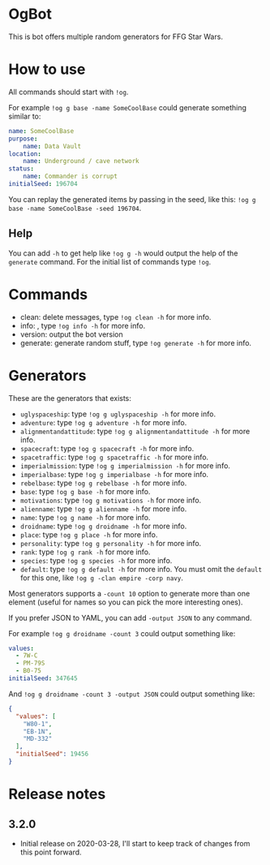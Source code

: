 # OgBot

This is bot offers multiple random generators for FFG Star Wars.

# How to use

All commands should start with `!og`.

For example `!og g base -name SomeCoolBase` could generate something similar to:

```yaml
name: SomeCoolBase
purpose:
    name: Data Vault
location:
    name: Underground / cave network
status:
    name: Commander is corrupt
initialSeed: 196704
```

You can replay the generated items by passing in the seed, like this: `!og g base -name SomeCoolBase -seed 196704`.

## Help

You can add `-h` to get help like `!og g -h` would output the help of the `generate` command. For the initial list of commands type `!og`.

# Commands

-   clean: delete messages, type `!og clean -h` for more info.
-   info: , type `!og info -h` for more info.
-   version: output the bot version
-   generate: generate random stuff, type `!og generate -h` for more info.

# Generators

These are the generators that exists:

-   `uglyspaceship`: type `!og g uglyspaceship -h` for more info.
-   `adventure`: type `!og g adventure -h` for more info.
-   `alignmentandattitude`: type `!og g alignmentandattitude -h` for more info.
-   `spacecraft`: type `!og g spacecraft -h` for more info.
-   `spacetraffic`: type `!og g spacetraffic -h` for more info.
-   `imperialmission`: type `!og g imperialmission -h` for more info.
-   `imperialbase`: type `!og g imperialbase -h` for more info.
-   `rebelbase`: type `!og g rebelbase -h` for more info.
-   `base`: type `!og g base -h` for more info.
-   `motivations`: type `!og g motivations -h` for more info.
-   `alienname`: type `!og g alienname -h` for more info.
-   `name`: type `!og g name -h` for more info.
-   `droidname`: type `!og g droidname -h` for more info.
-   `place`: type `!og g place -h` for more info.
-   `personality`: type `!og g personality -h` for more info.
-   `rank`: type `!og g rank -h` for more info.
-   `species`: type `!og g species -h` for more info.
-   `default`: type `!og g default -h` for more info. You must omit the `default` for this one, like `!og g -clan empire -corp navy`.

Most generators supports a `-count 10` option to generate more than one element (useful for names so you can pick the more interesting ones).

If you prefer JSON to YAML, you can add `-output JSON` to any command.

For example `!og g droidname -count 3` could output something like:

```YAML
values:
  - 7W-C
  - PM-79S
  - B0-75
initialSeed: 347645
```

And `!og g droidname -count 3 -output JSON` could output something like:

<!-- prettier-ignore -->
```json
{
  "values": [
    "W80-1",
    "EB-1N",
    "MD-332"
  ],
  "initialSeed": 19456
}
```

# Release notes

## 3.2.0

-   Initial release on 2020-03-28, I'll start to keep track of changes from this point forward.
